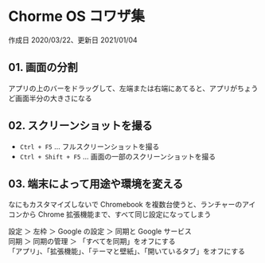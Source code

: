 # Chorme OS コワザ集

作成日 2020/03/22、更新日 2021/01/04

## 01. 画面の分割

アプリの上のバーをドラッグして、左端または右端にあてると、アプリがちょうど画面半分の大きさになる

## 02. スクリーンショットを撮る

- `Ctrl + F5` ... フルスクリーンショットを撮る
- `Ctrl + Shift + F5` ... 画面の一部のスクリーンショットを撮る

## 03. 端末によって用途や環境を変える

なにもカスタマイズしないで Chromebook を複数台使うと、ランチャーのアイコンから Chrome 拡張機能まで、すべて同じ設定になってしまう

設定 ＞ 左枠 ＞ Google の設定 ＞ 同期と Google サービス\
同期 ＞ 同期の管理 ＞ 「すべてを同期」をオフにする\
「アプリ」、「拡張機能」、「テーマと壁紙」、「開いているタブ」をオフにする
